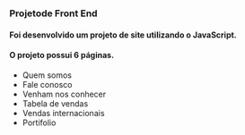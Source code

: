 ### Projetode Front End

#### Foi desenvolvido um projeto de site utilizando o JavaScript.

#### O projeto possui 6 páginas.
* Quem somos
* Fale conosco
* Venham nos conhecer
* Tabela de vendas
* Vendas internacionais
* Portifolio
